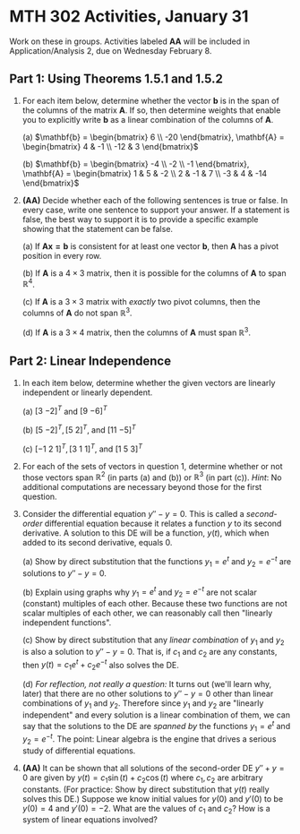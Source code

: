 # MTH 302 Activities, January 31 

Work on these in groups. Activities labeled **AA** will be included in Application/Analysis 2, due on Wednesday February 8. 

## Part 1: Using Theorems 1.5.1 and 1.5.2

1. For each item below, determine whether the vector $\mathbf{b}$ is in the span of the columns of the matrix $\mathbf{A}$. If so, then determine weights that enable you to explicitly write $\mathbf{b}$ as a linear combination of the columns of $\mathbf{A}$. 

   (a) $\mathbf{b} = \begin{bmatrix} 6 \\ -20 \end{bmatrix}, \mathbf{A} = \begin{bmatrix} 4 & -1 \\ -12 & 3 \end{bmatrix}$

   (b)  $\mathbf{b} = \begin{bmatrix} -4 \\ -2 \\ -1 \end{bmatrix}, \mathbf{A} = \begin{bmatrix} 1 & 5 & -2 \\ 2 & -1 & 7 \\ -3 & 4 & -14 \end{bmatrix}$

2. **(AA)** Decide whether each of the following sentences is true or false. In every case, write one sentence to support your answer. If a statement is false, the best way to support it is to provide a specific example showing that the statement can be false. 

   (a) If $\mathbf{Ax = b}$ is consistent for at least one vector $\mathbf{b}$, then $\mathbf{A}$ has a pivot position in every row. 

   (b) If $\mathbf{A}$ is a $4 \times 3$ matrix, then it is possible for the columns of $\mathbf{A}$ to span $\mathbb{R}^4$. 

   (c) If $\mathbf{A}$ is a $3 \times 3$ matrix with *exactly* two pivot columns, then the columns of $\mathbf{A}$ do not span $\mathbb{R}^3$. 

   (d) If $\mathbf{A}$ is a $3 \times 4$ matrix, then the columns of $\mathbf{A}$ must span $\mathbb{R}^3$. 

## Part 2: Linear Independence 

1. In each item below, determine whether the given vectors are linearly independent or linearly dependent. 

   (a) $[3 \ {-2}]^T$ and $[9 \ {-6}]^T$

   (b) $[5 \ {-2}]^T, [5 \ 2]^T$, and $[11 \ {-5}]^T$ 

   (c) $[{-1} \ 2 \ 1]^T, [3 \ 1 \ 1]^T$, and $[1 \ 5 \ 3]^T$ 

2. For each of the sets of vectors in question 1, determine whether or not those vectors span $\mathbb{R}^2$ (in parts (a) and (b)) or $\mathbb{R}^3$ (in part (c)). *Hint*: No additional computations are necessary beyond those for the first question. 

3. Consider the differential equation $y''- y = 0$. This is called a *second-order* differential equation because it relates a function $y$ to its second derivative. A solution to this DE will be a function, $y(t)$, which when added to its second derivative, equals 0. 

   (a) Show by direct substitution that the functions $y_1 = e^t$ and $y_2 = e^{-t}$ are solutions to $y'' - y = 0$. 

   (b) Explain using graphs why $y_1 = e^t$ and $y_2 = e^{-t}$ are not scalar (constant) multiples of each other. Because these two functions are not scalar multiples of each other, we can reasonably call then "linearly independent functions". 

   (c) Show by direct substitution that any *linear combination* of $y_1$ and $y_2$ is also a solution to $y'' - y = 0$. That is, if $c_1$ and $c_2$ are any constants, then $y(t) = c_1 e^t + c_2 e^{-t}$ also solves the DE. 

   (d) *For reflection, not really a question:* It turns out (we'll learn why, later) that there are no other solutions to $y'' - y = 0$ other than linear combinations of $y_1$ and $y_2$. Therefore since $y_1$ and $y_2$ are "linearly independent" and every solution is a linear combination of them, we can say that the solutions to the DE are *spanned by* the functions $y_1 = e^t$ and $y_2 = e^{-t}$. The point: Linear algebra is the engine that drives a serious study of differential equations. 

4. **(AA)** It can be shown that all solutions of the second-order DE $y'' + y = 0$ are given by $y(t) = c_1 \sin(t) + c_2 \cos(t)$ where $c_1, c_2$ are arbitrary constants. (For practice: Show by direct substitution that $y(t)$ really solves this DE.) Suppose we know initial values for $y(0)$ and $y'(0)$ to be $y(0) = 4$ and $y'(0) = -2$. What are the values of $c_1$ and $c_2$? How is a system of linear equations involved? 